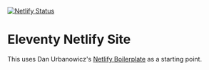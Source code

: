 [![Netlify Status](https://api.netlify.com/api/v1/badges/bbf28a84-4bdb-407b-a2fa-32628d27fa3d/deploy-status)](https://app.netlify.com/sites/eleventy-netlify-boilerplate/deploys)

# Eleventy Netlify Site

This uses Dan Urbanowicz's [Netlify Boilerplate](https://github.com/danurbanowicz/eleventy-netlify-boilerplate) as a starting point.